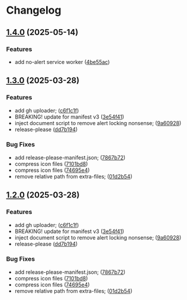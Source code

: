# Changelog

## [1.4.0](https://github.com/elanthia-online/simutrainx/compare/v1.3.0...v1.4.0) (2025-05-14)


### Features

* add no-alert service worker ([4be55ac](https://github.com/elanthia-online/simutrainx/commit/4be55ac6cf4f49467fa928e3f09de13cb78fd5ea))

## [1.3.0](https://github.com/elanthia-online/simutrainx/compare/v1.2.0...v1.3.0) (2025-03-28)


### Features

* add gh uploader; ([c6f1c1f](https://github.com/elanthia-online/simutrainx/commit/c6f1c1ff665ed5b3a5fc8f834586a8a623288471))
* BREAKING! update for manifest v3 ([3e54f41](https://github.com/elanthia-online/simutrainx/commit/3e54f4198d66d8a66ff7e6fc345b15937ef78e71))
* inject document script to remove alert locking nonsense; ([9a60928](https://github.com/elanthia-online/simutrainx/commit/9a60928e1f0846f6b19fc1d3b5171120987ec3d2))
* release-please ([dd7b194](https://github.com/elanthia-online/simutrainx/commit/dd7b194232fb9776c318645e5caa0de460b10607))


### Bug Fixes

* add release-please-manifest.json; ([7867b72](https://github.com/elanthia-online/simutrainx/commit/7867b72f3268bb6df6fefcd0934d3a6eae11a6f0))
* compress icon files ([7101bd8](https://github.com/elanthia-online/simutrainx/commit/7101bd8d8bc05eb1cc678dfb14f68e0ce5ac5e76))
* compress icon files ([74695e4](https://github.com/elanthia-online/simutrainx/commit/74695e40ef5e92220e6e5234557a5bb95a7af7e7))
* remove relative path from extra-files; ([01d2b54](https://github.com/elanthia-online/simutrainx/commit/01d2b543650ce6df794aff5e1d6d05f7ace602e5))

## [1.2.0](https://github.com/elanthia-online/simutrainx/compare/simutrainx-v1.1.0...simutrainx-v1.2.0) (2025-03-28)


### Features

* add gh uploader; ([c6f1c1f](https://github.com/elanthia-online/simutrainx/commit/c6f1c1ff665ed5b3a5fc8f834586a8a623288471))
* BREAKING! update for manifest v3 ([3e54f41](https://github.com/elanthia-online/simutrainx/commit/3e54f4198d66d8a66ff7e6fc345b15937ef78e71))
* inject document script to remove alert locking nonsense; ([9a60928](https://github.com/elanthia-online/simutrainx/commit/9a60928e1f0846f6b19fc1d3b5171120987ec3d2))
* release-please ([dd7b194](https://github.com/elanthia-online/simutrainx/commit/dd7b194232fb9776c318645e5caa0de460b10607))


### Bug Fixes

* add release-please-manifest.json; ([7867b72](https://github.com/elanthia-online/simutrainx/commit/7867b72f3268bb6df6fefcd0934d3a6eae11a6f0))
* compress icon files ([7101bd8](https://github.com/elanthia-online/simutrainx/commit/7101bd8d8bc05eb1cc678dfb14f68e0ce5ac5e76))
* compress icon files ([74695e4](https://github.com/elanthia-online/simutrainx/commit/74695e40ef5e92220e6e5234557a5bb95a7af7e7))
* remove relative path from extra-files; ([01d2b54](https://github.com/elanthia-online/simutrainx/commit/01d2b543650ce6df794aff5e1d6d05f7ace602e5))
